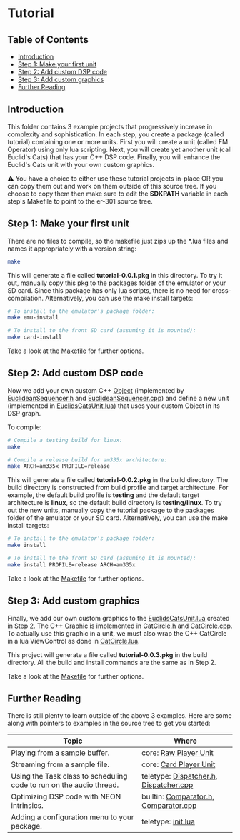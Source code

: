 # Tutorial

## Table of Contents

  * [Introduction](#introduction)
  * [Step 1: Make your first unit](#step-1-make-your-first-unit)
  * [Step 2: Add custom DSP code](#step-2-add-custom-dsp-code)
  * [Step 3: Add custom graphics](#step-3-add-custom-graphics)
  * [Further Reading](#further-reading)

## Introduction

This folder contains 3 example projects that progressively increase in complexity and sophistication.  In each step, you create a package (called tutorial) containing one or more units.  First you will create a unit (called FM Operator) using only lua scripting.  Next, you will create yet another unit (call Euclid's Cats) that has your C++ DSP code.  Finally, you will enhance the Euclid's Cats unit with your own custom graphics.

:warning: You have a choice to either use these tutorial projects in-place OR you can copy them out and work on them outside of this source tree.  If you choose to copy them then make sure to edit the **SDKPATH** variable in each step's Makefile to point to the er-301 source tree.

## Step 1: Make your first unit

There are no files to compile, so the makefile just zips up the *.lua files and names it appropriately with a version string:

```bash
make
```

This will generate a file called **tutorial-0.0.1.pkg** in this directory.  To try it out, manually copy this pkg to the packages folder of the emulator or your SD card.  Since this package has only lua scripts, there is no need for cross-compilation.  Alternatively, you can use the make install targets:

```bash
# To install to the emulator's package folder:
make emu-install

# To install to the front SD card (assuming it is mounted):
make card-install
```

Take a look at the [Makefile](step1/Makefile) for further options.

## Step 2: Add custom DSP code

Now we add your own custom C++ [Object](../od/objects/Object.h) (implemented by [EuclideanSequencer.h](step2/EuclideanSequencer.h) and [EuclideanSequencer.cpp](step2/EuclideanSequencer.cpp)) and define a new unit (implemented in [EuclidsCatsUnit.lua](step3/EuclidsCatsUnit.lua)) that uses your custom Object in its DSP graph.

To compile:
```bash
# Compile a testing build for linux:
make

# Compile a release build for am335x architecture:
make ARCH=am335x PROFILE=release
```

This will generate a file called **tutorial-0.0.2.pkg** in the build directory.  The build directory is constructed from build profile and target architecture.  For example, the default build profile is **testing** and the default target architecture is **linux**, so the default build directory is **testing/linux**.  To try out the new units, manually copy the tutorial package to the packages folder of the emulator or your SD card.  Alternatively, you can use the make install targets:

```bash
# To install to the emulator's package folder:
make install

# To install to the front SD card (assuming it is mounted):
make install PROFILE=release ARCH=am335x
```

Take a look at the [Makefile](step2/Makefile) for further options.

## Step 3: Add custom graphics

Finally, we add our own custom graphics to the [EuclidsCatsUnit.lua](step3/EuclidsCatsUnit.lua) created in Step 2.  The C++ [Graphic](../od/graphics/Graphic.h) is implemented in [CatCircle.h](step3/CatCircle.h) and [CatCircle.cpp](step3/CatCircle.cpp).  To actually use this graphic in a unit, we must also wrap the C++ CatCircle in a lua ViewControl as done in [CatCircle.lua](step3/CatCircle.lua).

This project will generate a file called **tutorial-0.0.3.pkg** in the build directory.  All the build and install commands are the same as in Step 2.

Take a look at the [Makefile](step3/Makefile) for further options.

## Further Reading

There is still plenty to learn outside of the above 3 examples.  Here are some along with pointers to examples in the source tree to get you started:

| Topic | Where |
| --- | ----------- |
| Playing from a sample buffer. | core: [Raw Player Unit](../mods/core/assets/Player/Raw.lua) |
| Streaming from a sample file. | core: [Card Player Unit](../mods/core/assets/File/CardPlayerUnit.lua) |
| Using the Task class to scheduling code to run on the audio thread. | teletype: [Dispatcher.h](../mods/teletype/Dispatcher.h), [Dispatcher.cpp](../mods/teletype/Dispatcher.cpp) |
| Optimizing DSP code with NEON intrinsics. | builtin: [Comparator.h](../od/objects/timing/Comparator.h), [Comparator.cpp](../od/objects/timing/Comparator.cpp) |
| Adding a configuration menu to your package. | teletype: [init.lua](../mods/teletype/assets/init.lua) |
